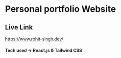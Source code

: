 # Personal portfolio Website

## Live Link 
https://www.rohit-singh.dev/

#### Tech used -> React.js & Tailwind CSS
